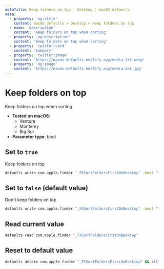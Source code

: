```yaml
---
metaTitle: Keep folders on top | Desktop | macOS defaults
meta:
  - property: 'og:title'
    content: macOS defaults > Desktop > Keep folders on top
  - name: 'description'
    content: 'Keep folders on top when sorting'
  - property: 'og:description'
    content: 'Keep folders on top when sorting'
  - property: 'twitter:card'
    content: 'summary'
  - property: 'twitter:image'
    content: 'https://macos-defaults.netlify.app/media-1x1.webp'
  - property: 'og:image'
    content: 'https://macos-defaults.netlify.app/media-1x1.jpg'
---
```


# Keep folders on top

Keep folders on top when sorting

<!-- break lists -->

- **Tested on macOS**:
  - Ventura
  - Monterey
  - Big Sur
- **Parameter type**: bool

## Set to `true`

Keep folders on top

```bash
defaults write com.apple.finder "_FXSortFoldersFirstOnDesktop" -bool "true" && killall Finder
```

## Set to `false` (default value)

Don't keep folders on top

```bash
defaults write com.apple.finder "_FXSortFoldersFirstOnDesktop" -bool "false" && killall Finder
```

## Read current value

```bash
defaults read com.apple.finder "_FXSortFoldersFirstOnDesktop"
```

## Reset to default value

```bash
defaults delete com.apple.finder "_FXSortFoldersFirstOnDesktop" && killall Finder
```
